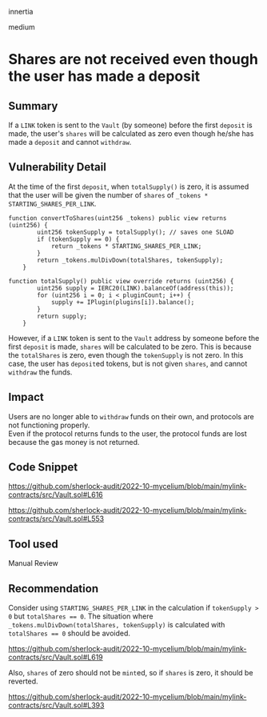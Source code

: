 innertia

medium

# Shares are not received even though the user has made a deposit

## Summary
If a `LINK` token is sent to the `Vault` (by someone) before the first `deposit` is made, the user's `shares` will be calculated as zero even though he/she has made a `deposit` and cannot `withdraw`.
## Vulnerability Detail
At the time of the first `deposit`, when `totalSupply()` is zero, it is assumed that the user will be given the number of `shares` of `_tokens * STARTING_SHARES_PER_LINK`.

```
function convertToShares(uint256 _tokens) public view returns (uint256) {
        uint256 tokenSupply = totalSupply(); // saves one SLOAD
        if (tokenSupply == 0) {
            return _tokens * STARTING_SHARES_PER_LINK;
        }
        return _tokens.mulDivDown(totalShares, tokenSupply);
    }
```
```
function totalSupply() public view override returns (uint256) {
        uint256 supply = IERC20(LINK).balanceOf(address(this));
        for (uint256 i = 0; i < pluginCount; i++) {
            supply += IPlugin(plugins[i]).balance();
        }
        return supply;
    }
```

However, if a `LINK` token is sent to the `Vault` address by someone before the first `deposit` is made, `shares` will be calculated to be zero. 
This is because the `totalShares` is zero, even though the `tokenSupply` is not zero.
In this case, the user has `deposit`ed tokens, but is not given `shares`, and cannot `withdraw` the funds.

## Impact
Users are no longer able to `withdraw` funds on their own, and protocols are not functioning properly.  
Even if the protocol returns funds to the user, the protocol funds are lost because the gas money is not returned.
## Code Snippet

https://github.com/sherlock-audit/2022-10-mycelium/blob/main/mylink-contracts/src/Vault.sol#L616

https://github.com/sherlock-audit/2022-10-mycelium/blob/main/mylink-contracts/src/Vault.sol#L553

## Tool used

Manual Review

## Recommendation

Consider using `STARTING_SHARES_PER_LINK` in the calculation if `tokenSupply > 0` but `totalShares == 0`.
The situation where `_tokens.mulDivDown(totalShares, tokenSupply)` is calculated with `totalShares == 0` should be avoided.

https://github.com/sherlock-audit/2022-10-mycelium/blob/main/mylink-contracts/src/Vault.sol#L619

Also, `shares` of zero should not be `mint`ed, so if `shares` is zero, it should be reverted.

https://github.com/sherlock-audit/2022-10-mycelium/blob/main/mylink-contracts/src/Vault.sol#L393